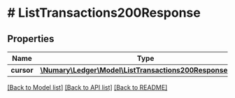 # # ListTransactions200Response

## Properties

Name | Type | Description | Notes
------------ | ------------- | ------------- | -------------
**cursor** | [**\Numary\Ledger\Model\ListTransactions200ResponseCursor**](ListTransactions200ResponseCursor.md) |  |

[[Back to Model list]](../../README.md#models) [[Back to API list]](../../README.md#endpoints) [[Back to README]](../../README.md)
